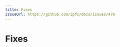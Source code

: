 ```yaml
---
title: Fixes
issueUrl: https://github.com/ipfs/docs/issues/470
---
```


# Fixes

<!-- List all the bugs that were squashed in this release. Link to closed issues where possible. -->

<ContentStatus />
